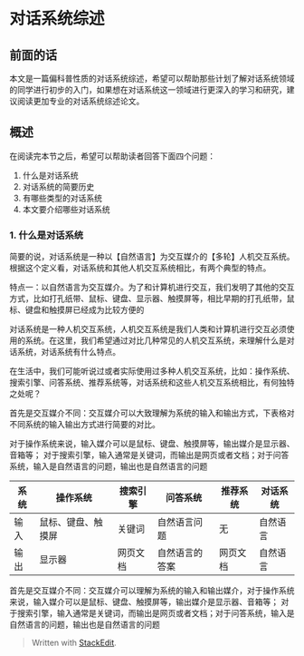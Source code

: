 # 对话系统综述

## 前面的话

本文是一篇偏科普性质的对话系统综述，希望可以帮助那些计划了解对话系统领域的同学进行初步的入门，如果想在对话系统这一领域进行更深入的学习和研究，建议阅读更加专业的对话系统综述论文。

## 概述

在阅读完本节之后，希望可以帮助读者回答下面四个问题：
1. 什么是对话系统
2. 对话系统的简要历史
3. 有哪些类型的对话系统
4. 本文要介绍哪些对话系统

### 1. 什么是对话系统

简要的说，对话系统是一种以【自然语言】为交互媒介的【多轮】人机交互系统。根据这个定义看，对话系统和其他人机交互系统相比，有两个典型的特点。

特点一：以自然语言为交互媒介。为了和计算机进行交互，我们发明了其他的交互方式，比如打孔纸带、鼠标、键盘、显示器、触摸屏等，相比早期的打孔纸带，鼠标、键盘和触摸屏已经成为比较方便的

对话系统是一种人机交互系统，人机交互系统是我们人类和计算机进行交互必须使用的系统。在这里，我们希望通过对比几种常见的人机交互系统，来理解什么是对话系统，对话系统有什么特点。 

在生活中，我们可能听说过或者实际使用过多种人机交互系统，比如：操作系统、搜索引擎、问答系统、推荐系统等，对话系统和这些人机交互系统相比，有何独特之处呢？

首先是交互媒介不同：交互媒介可以大致理解为系统的输入和输出方式，下表格对不同系统的输入输出方式进行简要的对比。

对于操作系统来说，输入媒介可以是鼠标、键盘、触摸屏等，输出媒介是显示器、音箱等； 对于搜索引擎，输入通常是关键词，而输出是网页或者文档；对于问答系统，输入是自然语言的问题，输出也是自然语言的问题


|系统| 操作系统 | 搜索引擎 | 问答系统 | 推荐系统 | 对话系统 |
|--|--|--|--|--|--|
| 输入 | 鼠标、键盘、触摸屏 | 关键词| 自然语言问题| 无 | 自然语言 |
| 输出 | 显示器 |网页文档 | 自然语言的答案| 网页文档 | 自然语言 |



首先是交互媒介不同：交互媒介可以理解为系统的输入和输出媒介，对于操作系统来说，输入媒介可以是鼠标、键盘、触摸屏等，输出媒介是显示器、音箱等； 对于搜索引擎，输入通常是关键词，而输出是网页或者文档；对于问答系统，输入是自然语言的问题，输出也是自然语言的问题

> Written with [StackEdit](https://stackedit.io/).
<!--stackedit_data:
eyJoaXN0b3J5IjpbMTY2MjQ0NTMyMiwtMTE1NjY4NTE3MiwxMj
M3NTk3OTc3XX0=
-->